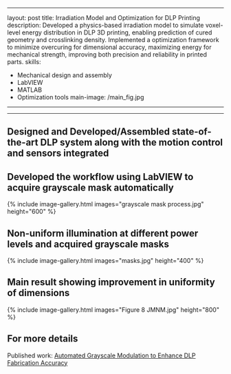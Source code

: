 
---
layout: post
title: Irradiation Model and Optimization for DLP Printing
description:  Developed a physics-based irradiation model to simulate voxel-level energy distribution in DLP 3D printing, enabling prediction of cured geometry and
crosslinking density. Implemented a optimization framework to minimize overcuring for dimensional accuracy, maximizing energy for mechanical strength,
improving both precision and reliability in printed parts.
skills: 
- Mechanical design and assembly
- LabVIEW
- MATLAB
- Optimization tools
main-image: /main_fig.jpg 
---

---
## Designed and Developed/Assembled state-of-the-art DLP system along with the motion control and sensors integrated <br>

## Developed the workflow using LabVIEW to acquire grayscale mask automatically
{% include image-gallery.html images="grayscale mask process.jpg" height="600" %}<br>

## Non-uniform illumination at different power levels and acquired grayscale masks
{% include image-gallery.html images="masks.jpg" height="400" %} <br>

## Main result showing improvement in uniformity of dimensions
{% include image-gallery.html images="Figure 8 JMNM.jpg" height="800" %} <br>

## For more details
Published work: [Automated Grayscale Modulation to Enhance DLP Fabrication Accuracy](https://asmedigitalcollection.asme.org/micronanomanufacturing/article-abstract/13/2/021001/1209780/Automated-Grayscale-Modulation-to-Enhance-Digital)
